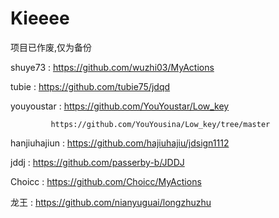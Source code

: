 # Kieeee


项目已作废,仅为备份


shuye73   :  https://github.com/wuzhi03/MyActions

tubie :   https://github.com/tubie75/jdqd

youyoustar : https://github.com/YouYoustar/Low_key

             https://github.com/YouYousina/Low_key/tree/master

hanjiuhajiun  : https://github.com/hajiuhajiu/jdsign1112

jddj  :  https://github.com/passerby-b/JDDJ

Choicc  :   https://github.com/Choicc/MyActions

龙王 :  https://github.com/nianyuguai/longzhuzhu
